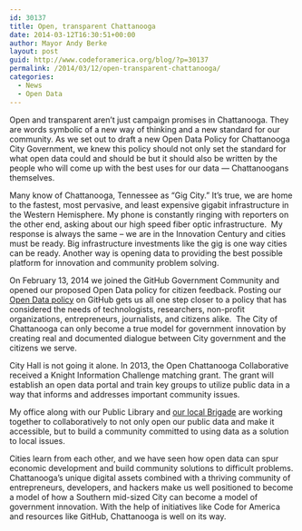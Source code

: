 ```yaml
---
id: 30137
title: Open, transparent Chattanooga
date: 2014-03-12T16:30:51+00:00
author: Mayor Andy Berke
layout: post
guid: http://www.codeforamerica.org/blog/?p=30137
permalink: /2014/03/12/open-transparent-chattanooga/
categories:
  - News
  - Open Data
---
```

Open and transparent aren’t just campaign promises in Chattanooga. They are words symbolic of a new way of thinking and a new standard for our community. As we set out to draft a new Open Data Policy for Chattanooga City Government, we knew this policy should not only set the standard for what open data could and should be but it should also be written by the people who will come up with the best uses for our data — Chattanoogans themselves.

Many know of Chattanooga, Tennessee as “Gig City.” It’s true, we are home to the fastest, most pervasive, and least expensive gigabit infrastructure in the Western Hemisphere. My phone is constantly ringing with reporters on the other end, asking about our high speed fiber optic infrastructure.  My response is always the same &#8211; we are in the Innovation Century and cities must be ready. Big infrastructure investments like the gig is one way cities can be ready. Another way is opening data to providing the best possible platform for innovation and community problem solving.

On February 13, 2014 we joined the GitHub Government Community and opened our proposed Open Data policy for citizen feedback. Posting our <a href="https://github.com/cityofchattanooga/Chattanooga-Open-Data-Policy" target="_blank">Open Data policy</a> on GitHub gets us all one step closer to a policy that has considered the needs of technologists, researchers, non-profit organizations, entrepreneurs, journalists, and citizens alike.  The City of Chattanooga can only become a true model for government innovation by creating real and documented dialogue between City government and the citizens we serve.

City Hall is not going it alone. In 2013, the Open Chattanooga Collaborative received a Knight Information Challenge matching grant. The grant will establish an open data portal and train key groups to utilize public data in a way that informs and addresses important community issues.

My office along with our Public Library and <a href="http://openchattanooga.com/" target="_blank">our local Brigade</a> are working together to collaboratively to not only open our public data and make it accessible, but to build a community committed to using data as a solution to local issues.

Cities learn from each other, and we have seen how open data can spur economic development and build community solutions to difficult problems. Chattanooga’s unique digital assets combined with a thriving community of entrepreneurs, developers, and hackers make us well positioned to become a model of how a Southern mid-sized City can become a model of government innovation. With the help of initiatives like Code for America and resources like GitHub, Chattanooga is well on its way.